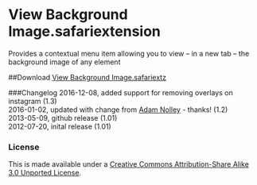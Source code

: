 View Background Image.safariextension
=====================================

Provides a contextual menu item allowing you to view – in a new tab – the background image of any element

##Download
[View Background Image.safariextz](http://www.gingerbeardman.com/safari/View%20Background%20Image.safariextz)

###Changelog
2016-12-08, added support for removing overlays on instagram (1.3)  
2016-01-02, updated with change from [Adam Nolley](http://nanovivid.com) - thanks! (1.2)  
2013-05-09, github release (1.01)  
2012-07-20, inital release (1.01)  

### License
This is made available under a [Creative Commons Attribution-Share Alike 3.0 Unported License](http://creativecommons.org/licenses/by-sa/3.0).